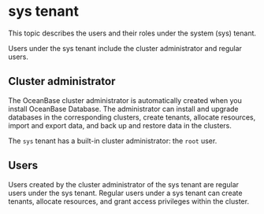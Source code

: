# sys tenant

This topic describes the users and their roles under the system (sys) tenant.

Users under the sys tenant include the cluster administrator and regular users.

## Cluster administrator

The OceanBase cluster administrator is automatically created when you install OceanBase Database. The administrator can install and upgrade databases in the corresponding clusters, create tenants, allocate resources, import and export data, and back up and restore data in the clusters.

The `sys` tenant has a built-in cluster administrator: the `root` user.

## Users

Users created by the cluster administrator of the sys tenant are regular users under the sys tenant. Regular users under a sys tenant can create tenants, allocate resources, and grant access privileges within the cluster.
